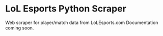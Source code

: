 LoL Esports Python Scraper
=======================

Web scraper for player/match data from LoLEsports.com
Documentation coming soon.
